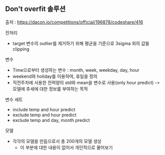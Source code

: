 ## Don't overfit 솔루션 

출처 :  https://dacon.io/competitions/official/196878/codeshare/416

전처리 

- target 변수의 outlier를 제거하기 위해 평균을 기준으로 3sigma 외의 값들 clipping

변수 

- Time으로부터 생성하는 변수 : month, week, weekday, day, hour
- weekend와 holiday를 이용하여, 휴일을 정의
- 직전주차에 사용한 전력량의 std와 mean을 변수로 사용(only hour predict) -> 모델에 추세에 대한 정보를 부여하는 목적

변수 세트 

- include temp and hour predict
- exclude temp and hour predict
- exclude temp and day, month predict

모델 

- 각각의 모델을 만듬으로서 총 200개의 모델 생성
  - 이 부분에 대한 내용이 없어서 개인적으로 물어보기